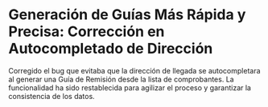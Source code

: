 # Generación de Guías Más Rápida y Precisa: Corrección en Autocompletado de Dirección

Corregido el bug que evitaba que la dirección de llegada se autocompletara al generar una Guía de Remisión desde la lista de comprobantes. La funcionalidad ha sido restablecida para agilizar el proceso y garantizar la consistencia de los datos. 